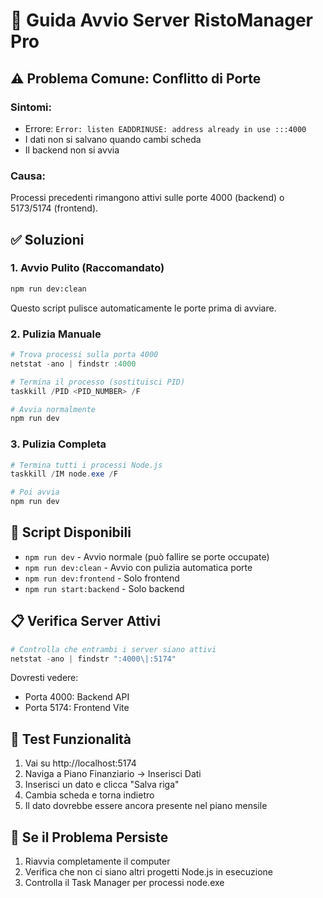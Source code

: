 # 🚀 Guida Avvio Server RistoManager Pro

## ⚠️ Problema Comune: Conflitto di Porte

### Sintomi:
- Errore: `Error: listen EADDRINUSE: address already in use :::4000`
- I dati non si salvano quando cambi scheda
- Il backend non si avvia

### Causa:
Processi precedenti rimangono attivi sulle porte 4000 (backend) o 5173/5174 (frontend).

## ✅ Soluzioni

### 1. Avvio Pulito (Raccomandato)
```bash
npm run dev:clean
```
Questo script pulisce automaticamente le porte prima di avviare.

### 2. Pulizia Manuale
```powershell
# Trova processi sulla porta 4000
netstat -ano | findstr :4000

# Termina il processo (sostituisci PID)
taskkill /PID <PID_NUMBER> /F

# Avvia normalmente
npm run dev
```

### 3. Pulizia Completa
```powershell
# Termina tutti i processi Node.js
taskkill /IM node.exe /F

# Poi avvia
npm run dev
```

## 🔧 Script Disponibili

- `npm run dev` - Avvio normale (può fallire se porte occupate)
- `npm run dev:clean` - Avvio con pulizia automatica porte
- `npm run dev:frontend` - Solo frontend
- `npm run start:backend` - Solo backend

## 📋 Verifica Server Attivi

```powershell
# Controlla che entrambi i server siano attivi
netstat -ano | findstr ":4000\|:5174"
```

Dovresti vedere:
- Porta 4000: Backend API
- Porta 5174: Frontend Vite

## 🎯 Test Funzionalità

1. Vai su http://localhost:5174
2. Naviga a Piano Finanziario → Inserisci Dati
3. Inserisci un dato e clicca "Salva riga"
4. Cambia scheda e torna indietro
5. Il dato dovrebbe essere ancora presente nel piano mensile

## 🚨 Se il Problema Persiste

1. Riavvia completamente il computer
2. Verifica che non ci siano altri progetti Node.js in esecuzione
3. Controlla il Task Manager per processi node.exe
